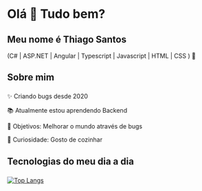 <h1 align="left">Olá 👋 Tudo bem?</h1>

###

<h2 align="left">Meu nome é Thiago Santos</h2>
<p align="left">(C# | ASP.NET | Angular | Typescript | Javascript | HTML | CSS ) 🚀</p>

###

<h2 align="left">Sobre mim</h2>

###

<p align="left">✨ Criando bugs desde 2020</p>
<p align="left">📚 Atualmente estou aprendendo Backend</p>
<p align="left">🎯 Objetivos: Melhorar o mundo através de bugs</p>
<p align="left">🎲 Curiosidade: Gosto de cozinhar</p>

###

<h2 align="left">Tecnologias do meu dia a dia</h2>

###

[![Top Langs](https://github-readme-stats.vercel.app/api/top-langs/?username=Thiago-S-Sousa&layout=compact&theme=dracula)](https://github.com/Thiago-S-Sousa/github-readme-stats)

###
